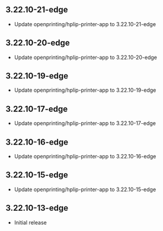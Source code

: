 ## 3.22.10-21-edge
- Update openprinting/hplip-printer-app to 3.22.10-21-edge
## 3.22.10-20-edge
- Update openprinting/hplip-printer-app to 3.22.10-20-edge
## 3.22.10-19-edge
- Update openprinting/hplip-printer-app to 3.22.10-19-edge
## 3.22.10-17-edge
- Update openprinting/hplip-printer-app to 3.22.10-17-edge
## 3.22.10-16-edge
- Update openprinting/hplip-printer-app to 3.22.10-16-edge
## 3.22.10-15-edge
- Update openprinting/hplip-printer-app to 3.22.10-15-edge
## 3.22.10-13-edge
- Initial release
